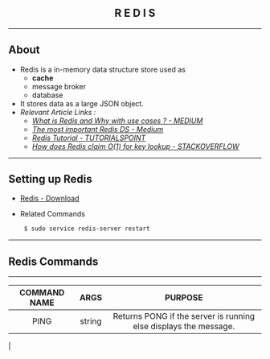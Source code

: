 
<h2 align="center">R E D I S</h2>

---

## About

+ Redis is a in-memory data structure store used as
    - **cache**
    - message broker
    - database
+ It stores data as a large JSON object.
+ *Relevant Article Links :*
    - [_What is Redis and Why with use cases ? - MEDIUM_](https://medium.com/@juwelariful1/what-is-redis-and-why-with-use-case-1b294b91e373)
    - [_The most important Redis DS - Medium_](https://medium.com/analytics-vidhya/the-most-important-redis-data-structures-you-must-understand-2e95b5cf2bce)
    - [_Redis Tutorial - TUTORIALSPOINT_](https://www.tutorialspoint.com/redis/index.htm)
    - [_How does Redis claim O(1) for key lookup - STACKOVERFLOW_](https://stackoverflow.com/questions/15216897/how-does-redis-claim-o1-time-for-key-lookup)

---

## Setting up Redis

+ [Redis - Download](https://redis.io/download)
+ Related Commands

    ```sh
     $ sudo service redis-server restart
    ```
---

## Redis Commands

----

| COMMAND NAME | ARGS        |            PURPOSE                        |
|:------------:|:-----------:|:-----------------------------------------:|
| PING         |   string    | Returns PONG if the server is running else displays the message.    |
| 





